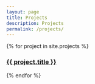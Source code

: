 ```yaml
---
layout: page
title: Projects
description: Projects
permalink: /projects/
---
```


{% for project in site.projects %}
<h3><a href="{{ project.url }}">{{ project.title }}</a></h3>
{% endfor %}
